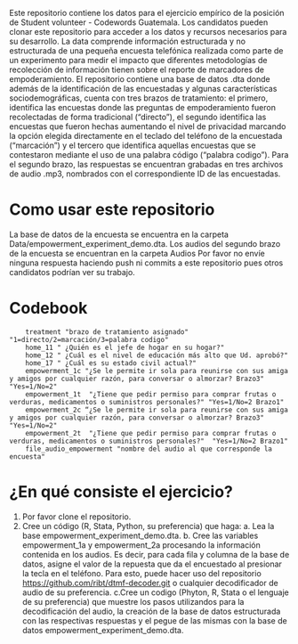 Este repositorio contiene los datos para el ejercicio empírico de la posición de Student volunteer - Codewords Guatemala. Los candidatos pueden clonar este repositorio para acceder a los datos y recursos necesarios para su desarrollo. 
La data comprende información estructurada y no estructurada de una pequeña encuesta telefónica realizada como parte de un experimento para medir el impacto que diferentes metodologías de recolección de información tienen sobre el reporte de marcadores de empoderamiento. El repositorio contiene una base de datos .dta donde además de la identificación de las encuestadas y algunas características sociodemográficas, cuenta con tres brazos de tratamiento: el primero, identifica las encuestas donde las preguntas de empoderamiento fueron recolectadas de forma tradicional (“directo”), el segundo identifica las encuestas que fueron hechas aumentando el nivel de privacidad marcando la opción elegida directamente en el teclado del teléfono de la encuestada (“marcación”) y el tercero que identifica aquellas encuestas que se contestaron mediante el uso de una palabra código (“palabra codigo”). Para el segundo brazo, las respuestas se encuentran grabadas en tres archivos de audio .mp3, nombrados con el correspondiente ID de las encuestadas.  
# Como usar este repositorio
La base de datos de la encuesta se encuentra en la carpeta Data/empowerment_experiment_demo.dta. Los audios del segundo brazo de la encuesta se encuentran en la carpeta Audios 
Por favor no envíe ninguna respuesta haciendo push ni commits a este repositorio pues otros candidatos podrían ver su trabajo. 
# Codebook
``` caseid “numero de identificación de la encuestada"
    treatment "brazo de tratamiento asignado" "1=directo/2=marcación/3=palabra codigo"
    home_11 " ¿Quién es el jefe de hogar en su hogar?"
    home_12 " ¿Cuál es el nivel de educación más alto que Ud. aprobó?" 
    home_17 " ¿Cuál es su estado civil actual?" 
    empowerment_1c "¿Se le permite ir sola para reunirse con sus amiga y amigos por cualquier razón, para conversar o almorzar? Brazo3" "Yes=1/No=2"
    empowerment_1t  "¿Tiene que pedir permiso para comprar frutas o verduras, medicamentos o suministros personales?" "Yes=1/No=2 Brazo1"
    empowerment_2c “¿Se le permite ir sola para reunirse con sus amiga y amigos por cualquier razón, para conversar o almorzar? Brazo3" "Yes=1/No=2"
    empowerment_2t  "¿Tiene que pedir permiso para comprar frutas o verduras, medicamentos o suministros personales?"  "Yes=1/No=2 Brazo1"
    file_audio_empowerment "nombre del audio al que corresponde la encuesta" 
```
# ¿En qué consiste el ejercicio?
1.	Por favor clone el repositorio.
2.	Cree un código (R, Stata, Python, su preferencia) que haga:
    a. Lea la base empowerment_experiment_demo.dta. 
    b. Cree las variables empowerment_1a y empowerment_2a procesando la información contenida en los audios. Es decir, para cada fila y columna de la base de datos, asigne el valor de la repuesta que da el encuestado al presionar la tecla en el teléfono. Para esto, puede hacer uso del repositorio https://github.com/ribt/dtmf-decoder.git o cualquier decodificador de audio de su preferencia. 
    c.Cree un codigo (Phyton, R, Stata o el lenguaje de su preferencia) que muestre los pasos utilizandos para la decodificación del audio, la creación de la base de datos estructurada con las respectivas respuestas y el pegue de las mismas con la base de datos empowerment_experiment_demo.dta.
